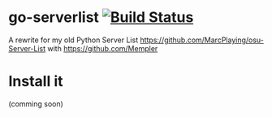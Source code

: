 # go-serverlist [![Build Status](https://travis-ci.org/MarcPlaying/go-serverlist.svg?branch=master)](https://travis-ci.org/MarcPlaying/go-serverlist)
A rewrite for my old Python Server List https://github.com/MarcPlaying/osu-Server-List with https://github.com/Mempler

# Install it
(comming soon)
